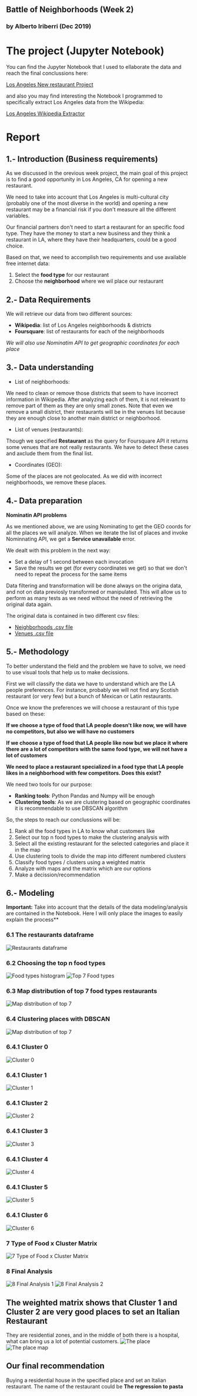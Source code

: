 ## Battle of Neighborhoods (Week 2)
### by Alberto Iriberri (Dec 2019)

# The project (Jupyter Notebook)
You can find the Jupyter Notebook that I used to ellaborate the data and reach the final conclussions here:

[Los Angeles New restaurant Project](https://github.com/pangodream/Coursera_Capstone/blob/master/Battle_of_Neighborhoods/Week_2/LosAngelesFoursquareAndGeo.ipynb)

and also you may find interesting the Notebook I programmed to specifically extract Los Angeles data from the Wikipedia:

[Los Angeles Wikipedia Extractor](https://github.com/pangodream/Coursera_Capstone/blob/master/Battle_of_Neighborhoods/Week_2/LANBExtractor.ipynb)

# Report
## 1.- Introduction (Business requirements)
As we discussed in the orevious week project, the main goal of this project is to find a good opportunity in Los Angeles, CA for opening a new restaurant.

We need to take into account that Los Angeles is multi-cultural city (probably one of the most diverse in the world) and opening a new restaurant may be a financial risk if you don't measure all the different variables.

Our financial partners don't need to start a restaurant for an specific food type. They have the money to start a new business and they think a restaurant in LA, where they have their headquarters, could be a good choice.

Based on that, we need to accomplish two requirements and use available free internet data:
1. Select the **food type** for our restaurant
2. Choose the **neighborhood** where we wil place our restaurant

## 2.- Data Requirements
We will retrieve our data from two different sources:
* **Wikipedia**: list of Los Angeles neighborhoods & districts
* **Foursquare**: list of restaurants for each of the neighborhoods

_We will also use Nominatim API to get geographic coordinates for each place_

## 3.- Data understanding
* List of neighborhoods:

We need to clean or remove those districts that seem to have incorrect information in Wikipedia. After analyzing each of them, it is not relevant to remove part of them as they are only small zones. Note that even we remove a small district, their restaurants will be in the venues list because they are enough close to another main district or neighborhood.

* List of venues (restaurants):

Though we specified **Restaurant** as the query for Foursquare API it returns some venues that are not really restaurants. We have to detect these cases and axclude them from the final list.

* Coordinates (GEO):

Some of the places are not geolocated. As we did with incorrect neighborhoods, we remove these places.

## 4.- Data preparation
**Nominatin API problems**

As we mentioned above, we are using Nominating to get the GEO coords for all the places we will analyze. When we iterate the list of places and invoke Nominnating API, we get a **Service unavailable** error.

We dealt with this problem in the next way:
* Set a delay of 1 second between each invocation
* Save the results we get (for every coordinates we get) so that we don't need to repeat the process for the same items

Data filtering and transformation will be done always on the origina data, and not on data previosly transformed or manipulated. This will allow us to perform as many tests as we need without the need of retrieving the original data again.

The original data is contained in two different csv files:

* [Neighborhoods .csv file](https://github.com/pangodream/Coursera_Capstone/blob/master/Battle_of_Neighborhoods/Week_2/LosAngeles.csv)
* [Venues .csv file](https://github.com/pangodream/Coursera_Capstone/blob/master/Battle_of_Neighborhoods/Week_2/LosAngelesVenues.csv)

## 5.- Methodology
To better understand the field and the problem we have to solve, we need to use visual tools that help us to make decissions.

First we will classify the data we have to understand which are the LA people preferences. For instance, probably we will not find any Scotish restaurant (or very few) but a bunch of Mexican or Latin restaurants.

Once we know the preferences we will choose a restaurant of this type based on these:

**If we choose a type of food that LA people doesn't like now, we will have no competitors, but also we will have no customers**

**If we choose a type of food that LA people like now but we place it where there are a lot of competitors with the same food type, we will not have a lot of customers**

**We need to place a restaurant specialized in a food type that LA people likes in a neighborhood with few competitors. Does this exist?**

We need two tools for our purpose:
* **Ranking tools**: Python Pandas and Numpy will be enough
* **Clustering tools**: As we are clustering based on geographic coordinates it is recommendable to use DBSCAN algorithm

So, the steps to reach our conclussions will be:
1. Rank all the food types in LA to know what customers like
2. Select our top n food types to make the clustering analysis with
3. Select all the existing restaurant for the selected categories and place it in the map
4. Use clustering tools to divide the map into different numbered clusters
5. Classify food types / clusters using a weighted matrix
6. Analyze with maps and the matrix which are our options
7. Make a decission/recommendation

## 6.- Modeling
**Important:** Take into account that the details of the data modeling/analysis are contained in the Notebook. Here I will only place the images to easily explain the process**

### 6.1 The restaurants dataframe
![Restaurants dataframe](https://github.com/pangodream/Coursera_Capstone/blob/master/Battle_of_Neighborhoods/Week_2/LA_RestaurantsDataframe.png?raw=true)

### 6.2 Choosing the top n food types
![Food types histogram](https://github.com/pangodream/Coursera_Capstone/blob/master/Battle_of_Neighborhoods/Week_2/LA_top_7.png?raw=true)
![Top 7 Food types](https://github.com/pangodream/Coursera_Capstone/blob/master/Battle_of_Neighborhoods/Week_2/LA_Top_7_list.png?raw=true)

### 6.3 Map distribution of top 7 food types restaurants
![Map distribution of top 7](https://github.com/pangodream/Coursera_Capstone/blob/master/Battle_of_Neighborhoods/Week_2/LA_Rest_types.png?raw=true)

### 6.4 Clustering places with DBSCAN
![Map distribution of top 7](https://github.com/pangodream/Coursera_Capstone/blob/master/Battle_of_Neighborhoods/Week_2/LA_Clusters.png?raw=true)

### 6.4.1 Cluster 0
![Cluster 0](https://github.com/pangodream/Coursera_Capstone/blob/master/Battle_of_Neighborhoods/Week_2/LA_Cluster_00.png?raw=true)

### 6.4.1 Cluster 1
![Cluster 1](https://github.com/pangodream/Coursera_Capstone/blob/master/Battle_of_Neighborhoods/Week_2/LA_Cluster_01.png?raw=true)

### 6.4.1 Cluster 2
![Cluster 2](https://github.com/pangodream/Coursera_Capstone/blob/master/Battle_of_Neighborhoods/Week_2/LA_Cluster_02.png?raw=true)

### 6.4.1 Cluster 3
![Cluster 3](https://github.com/pangodream/Coursera_Capstone/blob/master/Battle_of_Neighborhoods/Week_2/LA_Cluster_03.png?raw=true)

### 6.4.1 Cluster 4
![Cluster 4](https://github.com/pangodream/Coursera_Capstone/blob/master/Battle_of_Neighborhoods/Week_2/LA_Cluster_04.png?raw=true)

### 6.4.1 Cluster 5
![Cluster 5](https://github.com/pangodream/Coursera_Capstone/blob/master/Battle_of_Neighborhoods/Week_2/LA_Cluster_05.png?raw=true)

### 6.4.1 Cluster 6
![Cluster 6](https://github.com/pangodream/Coursera_Capstone/blob/master/Battle_of_Neighborhoods/Week_2/LA_Cluster_06.png?raw=true)

### 7 Type of Food x Cluster Matrix
![7 Type of Food x Cluster Matrix](https://github.com/pangodream/Coursera_Capstone/blob/master/Battle_of_Neighborhoods/Week_2/Cross_Type_Cluster.png?raw=true)

### 8 Final Analysis
![8 Final Analysis 1](https://github.com/pangodream/Coursera_Capstone/blob/master/Battle_of_Neighborhoods/Week_2/LA_Clusters_1_2_3_6.png?raw=true)
![8 Final Analysis 2](https://github.com/pangodream/Coursera_Capstone/blob/master/Battle_of_Neighborhoods/Week_2/WeightedResults.png?raw=true)

## The weighted matrix shows that Cluster 1 and Cluster 2 are very good places to set an Italian Restaurant
They are residential zones, and in the middle of both there is a hospital, what can bring us a lot of potential customers.
![The place](https://github.com/pangodream/Coursera_Capstone/blob/master/Battle_of_Neighborhoods/Week_2/Environment.png?raw=true)
![The place map](https://github.com/pangodream/Coursera_Capstone/blob/master/Battle_of_Neighborhoods/Week_2/PlaceMap.png?raw=true)

## Our final recommendation
Buying a residential house in the specified place and set an Italian restaurant.
The name of the restaurant could be **The regression to pasta**



